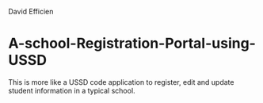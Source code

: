 David Efficien
# A-school-Registration-Portal-using-USSD
This is more like a USSD code application to register, edit and update student information in a typical school.
